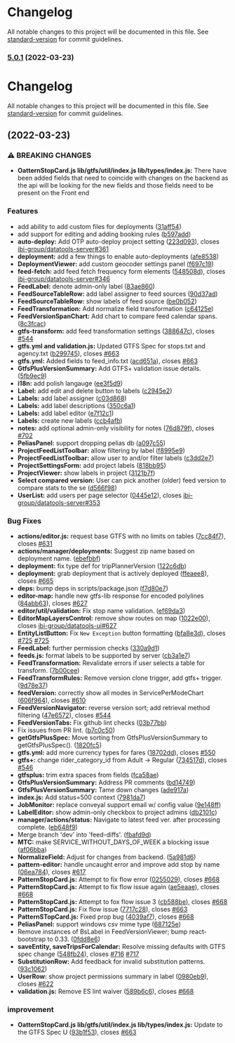 # Changelog

All notable changes to this project will be documented in this file. See [standard-version](https://github.com/conventional-changelog/standard-version) for commit guidelines.

### [5.0.1](https://github.com/ibi-group/datatools-ui/compare/v5.0.0...v5.0.1) (2022-03-23)

# Changelog

All notable changes to this project will be documented in this file. See [standard-version](https://github.com/conventional-changelog/standard-version) for commit guidelines.

## (2022-03-23)

### ⚠ BREAKING CHANGES

- **OatternStopCard.js lib/gtfs/util/index.js lib/types/index.js:** There have been added fields that need to coincide with changes on the backend as
  the api will be looking for the new fields and those fields need to be present on the Front end

### Features

- add ability to add custom files for deployments ([31aff54](https://github.com/ibi-group/datatools-ui/commit/31aff5480a8c133998645bd978b5f30cdc3f0b74))
- add support for editing and adding booking rules ([b597add](https://github.com/ibi-group/datatools-ui/commit/b597add63e64e68c589bdf7fdcf9eca4639b48d6))
- **auto-deploy:** Add OTP auto-deploy project setting ([223d093](https://github.com/ibi-group/datatools-ui/commit/223d093b6057ddb011f8169abf989b7c454aae15)), closes [ibi-group/datatools-server#361](https://github.com/ibi-group/datatools-server/issues/361)
- **deployment:** add a few things to enable auto-deployments ([afe8538](https://github.com/ibi-group/datatools-ui/commit/afe8538b936c73cd4feadc35c866443150f2086e))
- **DeploymentViewer:** add custom geocoder settings panel ([f697c19](https://github.com/ibi-group/datatools-ui/commit/f697c19b7d56a5690de14c609c6b8d0f2ec24303))
- **feed-fetch:** add feed fetch frequency form elements ([548508d](https://github.com/ibi-group/datatools-ui/commit/548508d475e9f753195db42ab58edd170e3d80cc)), closes [ibi-group/datatools-server#346](https://github.com/ibi-group/datatools-server/issues/346)
- **FeedLabel:** denote admin-only label ([83ae860](https://github.com/ibi-group/datatools-ui/commit/83ae860a3a114ccd45eef4043f14109a1b53ff32))
- **FeedSourceTableRow:** add label assigner to feed sources ([90d37ad](https://github.com/ibi-group/datatools-ui/commit/90d37ad952553ba0a05cf5eb7e3bc79428af12c0))
- **FeedSourceTableRow:** show labels of feed source ([be0b052](https://github.com/ibi-group/datatools-ui/commit/be0b052d7f6a0a8cbba124c9b3f940f6d95546f3))
- **FeedTransformation:** Add normalize field transformation ([c64125e](https://github.com/ibi-group/datatools-ui/commit/c64125e27bb8b06165d381843b7f4df261a97af9))
- **FeedVersionSpanChart:** Add chart to compare feed calendar spans. ([8c3fcac](https://github.com/ibi-group/datatools-ui/commit/8c3fcac8b95f182caec89ddc49fb8045546f08d9))
- **gtfs-transform:** add feed transformation settings ([388647c](https://github.com/ibi-group/datatools-ui/commit/388647cb6074c32bee011c827161729b3118f2f5)), closes [#544](https://github.com/ibi-group/datatools-ui/issues/544)
- **gtfs.yml and validation.js:** Updated GTFS Spec for stops.txt and agency.txt ([b299745](https://github.com/ibi-group/datatools-ui/commit/b2997454b4decd49643ef7916534fc1c0845bc7f)), closes [#663](https://github.com/ibi-group/datatools-ui/issues/663)
- **gtfs.yml:** Added fields to feed_info.txt ([acd651a](https://github.com/ibi-group/datatools-ui/commit/acd651a59c1ef0ae9318cecd0f084f0f9e4a6024)), closes [#663](https://github.com/ibi-group/datatools-ui/issues/663)
- **GtfsPlusVersionSummary:** Add GTFS+ validation issue details. ([5fb9ec9](https://github.com/ibi-group/datatools-ui/commit/5fb9ec97a10b0a555254caa841c84faeb4112816))
- **i18n:** add polish langauge ([ee3f5d9](https://github.com/ibi-group/datatools-ui/commit/ee3f5d97b3fb589de1a9e366c476e96f35fc5e0b))
- **Label:** add edit and delete button to labels ([c2945e2](https://github.com/ibi-group/datatools-ui/commit/c2945e209f898a72e22d875984a8d8d9d4536c73))
- **Labels:** add label assigner ([c03d868](https://github.com/ibi-group/datatools-ui/commit/c03d86891f6450d210e1d25a86698b11cfd744f2))
- **Labels:** add label descriptions ([350c6a1](https://github.com/ibi-group/datatools-ui/commit/350c6a1d9b4e50b7b7c5a9234a33761844355e5f))
- **Labels:** add label editor ([e7f12c1](https://github.com/ibi-group/datatools-ui/commit/e7f12c128e883a9e67daf2c9aab4177b092bd6d8))
- **Labels:** create new labels ([ccb4afb](https://github.com/ibi-group/datatools-ui/commit/ccb4afb29e4c7a923f8cd66c2127199539ce94a9))
- **notes:** add optional admin-only visibility for notes ([76d879f](https://github.com/ibi-group/datatools-ui/commit/76d879fd3f9609e92fee57e6088324ec456b2cd1)), closes [#702](https://github.com/ibi-group/datatools-ui/issues/702)
- **PeliasPanel:** support dropping pelias db ([a097c55](https://github.com/ibi-group/datatools-ui/commit/a097c55b200cbaad55c011c1a6b9e458a51f2f62))
- **ProjectFeedListToolbar:** allow filtering by label ([f8995e9](https://github.com/ibi-group/datatools-ui/commit/f8995e90b5763fba4634def53ab1de9cf2774cec))
- **ProjectFeedListToolbar:** allow user to and/or filter labels ([c3dd2e7](https://github.com/ibi-group/datatools-ui/commit/c3dd2e7ca7f2d2ef1b43b304dc6cc25954734755))
- **ProjectSettingsForm:** add project labels ([818bb95](https://github.com/ibi-group/datatools-ui/commit/818bb954ed7f4f143e9d29930dd0e68d25fb3ebf))
- **ProjectViewer:** show labels in project ([3121b7f](https://github.com/ibi-group/datatools-ui/commit/3121b7f03d5658411b2f4695e1dd02c95bf2cfe4))
- **Select compared version:** User can pick another (older) feed version to compare stats to the se ([d566f98](https://github.com/ibi-group/datatools-ui/commit/d566f98a852838c7544d809254e52b9543d13a8e))
- **UserList:** add users per page selector ([0445e12](https://github.com/ibi-group/datatools-ui/commit/0445e120afda4c6b85efa6d6851c648746944bd2)), closes [ibi-group/datatools-server#353](https://github.com/ibi-group/datatools-server/issues/353)

### Bug Fixes

- **actions/editor.js:** request base GTFS with no limits on tables ([7cc84f7](https://github.com/ibi-group/datatools-ui/commit/7cc84f723b660a4eeab42e760f8612e7af527463)), closes [#631](https://github.com/ibi-group/datatools-ui/issues/631)
- **actions/manager/deployments:** Suggest zip name based on deployment name. ([ebefbbf](https://github.com/ibi-group/datatools-ui/commit/ebefbbf85e9971e7ea9e2c8e2aa9d870d6ee75dc))
- **deployment:** fix type def for tripPlannerVersion ([122c6db](https://github.com/ibi-group/datatools-ui/commit/122c6db4946c28275758b12506de2634fa548b60))
- **deployment:** grab deployment that is actively deployed ([ffeaee8](https://github.com/ibi-group/datatools-ui/commit/ffeaee8b982d4eebd457aac164b05a3fceecf373)), closes [#665](https://github.com/ibi-group/datatools-ui/issues/665)
- **deps:** bump deps in scripts/package.json ([f7d80e7](https://github.com/ibi-group/datatools-ui/commit/f7d80e70efaecf9b4ef478fc857c55ae6e82c0f4))
- **editor-map:** handle new gtfs-lib response for encoded polylines ([84abb63](https://github.com/ibi-group/datatools-ui/commit/84abb63ec1ee28af8e4605e5340232d2438794cd)), closes [#627](https://github.com/ibi-group/datatools-ui/issues/627)
- **editor/util/validation:** Fix stop name validation. ([ef69da3](https://github.com/ibi-group/datatools-ui/commit/ef69da36f4a448b098dca8e5c8008888aad04074))
- **EditorMapLayersControl:** remove show routes on map ([1022e00](https://github.com/ibi-group/datatools-ui/commit/1022e00899a56af39e91c9f17c85b216e01e05c7)), closes [ibi-group/datatools-ui#627](https://github.com/ibi-group/datatools-ui/issues/627)
- **EntityListButton:** Fix `New Exception` button formatting ([bfa8e3d](https://github.com/ibi-group/datatools-ui/commit/bfa8e3de40ed2829eb3de080493f71ecbd29f503)), closes [#725](https://github.com/ibi-group/datatools-ui/issues/725) [#725](https://github.com/ibi-group/datatools-ui/issues/725)
- **FeedLabel:** further permission checks ([330a9d1](https://github.com/ibi-group/datatools-ui/commit/330a9d171842f209bedf4af9e424918d106985d3))
- **feeds.js:** format labels to be supported by server ([cb3a1e7](https://github.com/ibi-group/datatools-ui/commit/cb3a1e70ac44728baf370cda926ac4aa2cb14373))
- **FeedTransformation:** Revalidate errors if user selects a table for transform. ([7b00cee](https://github.com/ibi-group/datatools-ui/commit/7b00cee840ea112c6961167dc26b613ec040ddc8))
- **FeedTransformRules:** Remove version clone trigger, add gtfs+ trigger. ([9d78e37](https://github.com/ibi-group/datatools-ui/commit/9d78e3722fed54fae20006ce969fe3fddba2910f))
- **feedVersion:** correctly show all modes in ServicePerModeChart ([606f964](https://github.com/ibi-group/datatools-ui/commit/606f9642f7560a79b6429025f0905226f9d3a5a9)), closes [#610](https://github.com/ibi-group/datatools-ui/issues/610)
- **FeedVersionNavigator:** reverse version sort; add retrieval method filtering ([47e6572](https://github.com/ibi-group/datatools-ui/commit/47e657220d2fa4286b271e95d8a0af289953f48a)), closes [#544](https://github.com/ibi-group/datatools-ui/issues/544)
- **FeedVersionTabs:** Fix github lint checks ([03b77bb](https://github.com/ibi-group/datatools-ui/commit/03b77bb360abe0c0441b54e1d2e6eeca337ad8f7))
- Fix issues from PR lint. ([b7c0c50](https://github.com/ibi-group/datatools-ui/commit/b7c0c50e142885f447506b3712edd58d4c3751e9))
- **getGtfsPlusSpec:** Move sorting from GtfsPlusVersionSummary to getGtfsPlusSpec(). ([1820fc5](https://github.com/ibi-group/datatools-ui/commit/1820fc54173c042e044a4ebebe00be4f1c4b1015))
- **gtfs.yml:** add more currency types for fares ([18702dd](https://github.com/ibi-group/datatools-ui/commit/18702dd65ade982583208eaedab41bf686afb6b9)), closes [#550](https://github.com/ibi-group/datatools-ui/issues/550)
- **gtfs+:** change rider_category_id from Adult -> Regular ([734517d](https://github.com/ibi-group/datatools-ui/commit/734517d5672ee4a4ae954b3363d1fa588c182c9d)), closes [#546](https://github.com/ibi-group/datatools-ui/issues/546)
- **gtfsplus:** trim extra spaces from fields ([fca58ae](https://github.com/ibi-group/datatools-ui/commit/fca58ae67a8c6198579072c0de18f0ff3d83dd8f))
- **GtfsPlusVersionSummary:** Address PR comments ([bd14749](https://github.com/ibi-group/datatools-ui/commit/bd14749796a07d6178bbdf024fd204a04057ca0c))
- **GtfsPlusVersionSummary:** Tame down changes ([ade917a](https://github.com/ibi-group/datatools-ui/commit/ade917adfd1c83882323dd31ad8ded7242368abc))
- **index.js:** Add status=500 context ([7981da7](https://github.com/ibi-group/datatools-ui/commit/7981da71584542f65d8a6485028214fbda990eb1))
- **JobMonitor:** replace conveyal support email w/ config value ([9e148ff](https://github.com/ibi-group/datatools-ui/commit/9e148fff6a7bb8bc685bac0de8b43f0512561ca1))
- **LabelEditor:** show admin-only checkbox to project admins ([db2101c](https://github.com/ibi-group/datatools-ui/commit/db2101cd90cc3074eb5d87b24d12d5fd35061e58))
- **manager/actions/status:** Navigate to latest feed ver. after processing complete. ([eb648f9](https://github.com/ibi-group/datatools-ui/commit/eb648f905b88cf6aef53aeea46895b19f3cad901))
- Merge branch 'dev' into 'feed-diffs'. ([fbafd9d](https://github.com/ibi-group/datatools-ui/commit/fbafd9d49314ec9eef407c73a26fc2c38d3d9237))
- **MTC:** make SERVICE_WITHOUT_DAYS_OF_WEEK a blocking issue ([af06bba](https://github.com/ibi-group/datatools-ui/commit/af06bba1d13bef317e86f115e34cb9df992ecddb))
- **NormalizeField:** Adjust for changes from backend. ([5a981d6](https://github.com/ibi-group/datatools-ui/commit/5a981d63d09ff5387716249e55e2eb341f8282b1))
- **pattern-editor:** handle uncaught error and improve add stop by name ([06ea784](https://github.com/ibi-group/datatools-ui/commit/06ea784765e75c40a7a7c912ffc00988988a0d27)), closes [#617](https://github.com/ibi-group/datatools-ui/issues/617)
- **PatternStopCard.js:** Attempt to fix flow error ([0255029](https://github.com/ibi-group/datatools-ui/commit/025502962c8397a1e5d9860f7d0b8fb20b07d51d)), closes [#668](https://github.com/ibi-group/datatools-ui/issues/668)
- **PatternStopCard.js:** Attempt to fix flow issue again ([ae5eaae](https://github.com/ibi-group/datatools-ui/commit/ae5eaaefe8a46e81b4b560c332f10adf574e600d)), closes [#668](https://github.com/ibi-group/datatools-ui/issues/668)
- **PatternStopCard.js:** Attempt to fox flow issue 3 ([cb588be](https://github.com/ibi-group/datatools-ui/commit/cb588bed71d3620b1465d65453ecd4275aa9b91a)), closes [#668](https://github.com/ibi-group/datatools-ui/issues/668)
- **PatternStopCard.js:** Fix flow issue ([7717c28](https://github.com/ibi-group/datatools-ui/commit/7717c28996c349ae2862d698805cd8bdde877a08)), closes [#663](https://github.com/ibi-group/datatools-ui/issues/663)
- **PatternSTopCard.js:** Fixed prop bug ([4039af7](https://github.com/ibi-group/datatools-ui/commit/4039af7c2a0cf731ddb23ce3c02b4f61b136c21d)), closes [#668](https://github.com/ibi-group/datatools-ui/issues/668)
- **PeliasPanel:** support windows csv mime type ([687125e](https://github.com/ibi-group/datatools-ui/commit/687125eb57a9658f4236ecaaacf28583425306ae))
- Remove instances of BsLabel in FeedVersionViewer; bump react-bootstrap to 0.33. ([0fdd8e6](https://github.com/ibi-group/datatools-ui/commit/0fdd8e648cc8fcc3e5b80cc8bf60d957b4329709))
- **saveEntity, saveTripsForCalendar:** Resolve missing defaults with GTFS spec change ([548fb24](https://github.com/ibi-group/datatools-ui/commit/548fb245d0622af183781add229e57fc97e99e20)), closes [#716](https://github.com/ibi-group/datatools-ui/issues/716) [#717](https://github.com/ibi-group/datatools-ui/issues/717)
- **SubstitutionRow:** Add feedback for invalid substitution patterns. ([93c1062](https://github.com/ibi-group/datatools-ui/commit/93c1062cafb437489f8015a023e412153ab10b5e))
- **UserRow:** show project permissions summary in label ([0980eb9](https://github.com/ibi-group/datatools-ui/commit/0980eb95b14f3ee65bee01b374335dbfeeef0a5c)), closes [#622](https://github.com/ibi-group/datatools-ui/issues/622)
- **validation.js:** Remove ES lint waiver ([589b6c6](https://github.com/ibi-group/datatools-ui/commit/589b6c65d35e1067e86d2fdb90f31ba3fb42fa00)), closes [#668](https://github.com/ibi-group/datatools-ui/issues/668)

### improvement

- **OatternStopCard.js lib/gtfs/util/index.js lib/types/index.js:** Update to the GTFS Spec U ([93b1f53](https://github.com/ibi-group/datatools-ui/commit/93b1f538244205cadc912686a4cfb23d3c26e2e3)), closes [#663](https://github.com/ibi-group/datatools-ui/issues/663)

